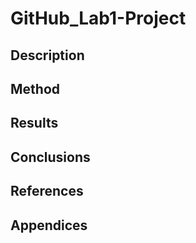 # GitHub_Lab1-Project
## Description
## Method
## Results 
## Conclusions
## References
## Appendices
